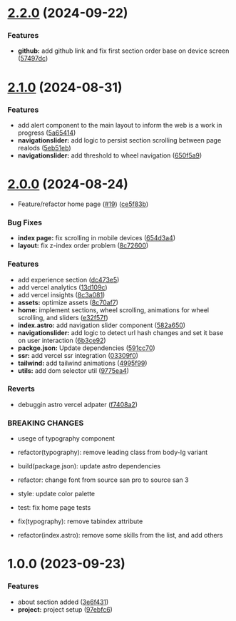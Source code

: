 # [2.2.0](https://github.com/BrainerVirus/portfolio/compare/v2.1.0...v2.2.0) (2024-09-22)


### Features

* **github:** add github link and fix first section order base on device screen ([57497dc](https://github.com/BrainerVirus/portfolio/commit/57497dc555386537222064487c7fdb0488d22954))

# [2.1.0](https://github.com/BrainerVirus/portfolio/compare/v2.0.0...v2.1.0) (2024-08-31)


### Features

* add alert component to the main layout to inform the web is a work in progress ([5a65414](https://github.com/BrainerVirus/portfolio/commit/5a654149654078a66dc1e031dd402272b7ca5512))
* **navigationslider:** add logic to persist section scrolling between page realods ([5eb51eb](https://github.com/BrainerVirus/portfolio/commit/5eb51ebddc483d4c9c7915634aa676b4360daab4))
* **navigationslider:** add threshold to wheel navigation ([650f5a9](https://github.com/BrainerVirus/portfolio/commit/650f5a9f8776a1fbbf5a10f8b6db26126a9cb19f))

# [2.0.0](https://github.com/BrainerVirus/portfolio/compare/v1.0.0...v2.0.0) (2024-08-24)


* Feature/refactor home page ([#19](https://github.com/BrainerVirus/portfolio/issues/19)) ([ce5f83b](https://github.com/BrainerVirus/portfolio/commit/ce5f83b6aadc3c65941fa3b4ce05f5846b0f7dab))


### Bug Fixes

* **index page:** fix scrolling in mobile devices ([654d3a4](https://github.com/BrainerVirus/portfolio/commit/654d3a44b64d747bc8fb850757bfb5d9f4a1a541))
* **layout:** fix z-index order problem ([8c72600](https://github.com/BrainerVirus/portfolio/commit/8c72600c996b1cd500d9429c8b588293f55ace7d))


### Features

* add experience section ([dc473e5](https://github.com/BrainerVirus/portfolio/commit/dc473e5c20be76cd6f7e2ee41c9224351835f255))
* add vercel analytics ([13d109c](https://github.com/BrainerVirus/portfolio/commit/13d109c9f22432a8129d05ef32609ea7f5034729))
* add vercel insights ([8c3a081](https://github.com/BrainerVirus/portfolio/commit/8c3a081be41f990ddafaccf453df5d08393562c3))
* **assets:** optimize assets ([8c70af7](https://github.com/BrainerVirus/portfolio/commit/8c70af7fbb342c2c5da2e78c9e99c4ef6c9feb87))
* **home:** implement sections, wheel scrolling, animations for wheel scrolling, and sliders ([e32f57f](https://github.com/BrainerVirus/portfolio/commit/e32f57f8f3f3a82fc5fa863eced2be11248be282))
* **index.astro:** add navigation slider component ([582a650](https://github.com/BrainerVirus/portfolio/commit/582a6500763450504be4b7750c19068079e2fbf2))
* **navigationslider:** add logic to detect url hash changes and set it base on user interaction ([6b3ce92](https://github.com/BrainerVirus/portfolio/commit/6b3ce9286407fd6765959f7dbc0d65bf0aa86d3a))
* **packge.json:** Update dependencies ([591cc70](https://github.com/BrainerVirus/portfolio/commit/591cc70132a6fabfe38ca5d26c32d0c82a57fd6e))
* **ssr:** add vercel ssr integration ([03309f0](https://github.com/BrainerVirus/portfolio/commit/03309f068050c00131ddc08b7600da0f0358a998))
* **tailwind:** add tailwind animations ([4995f99](https://github.com/BrainerVirus/portfolio/commit/4995f99d04fd56a7f3a48bfb289ff67defcd38b3))
* **utils:** add dom selector util ([9775ea4](https://github.com/BrainerVirus/portfolio/commit/9775ea474567726240ceda8113077afc6561bd2c))


### Reverts

* debuggin astro vercel adpater ([f7408a2](https://github.com/BrainerVirus/portfolio/commit/f7408a2df9fe030dfbb726bad94afe052ec6811b))


### BREAKING CHANGES

* usege of typography component

* refactor(typography): remove leading class from body-lg variant

* build(package.json): update astro dependencies

* refactor: change font from source san pro to source san 3

* style: update color palette

* test: fix home page tests

* fix(typography): remove tabindex attribute

* refactor(index.astro): remove some skills from the list, and add others

# 1.0.0 (2023-09-23)


### Features

* about section added ([3e6f431](https://github.com/BrainerVirus/portfolio/commit/3e6f43157ecba48de34f30a9cc74a9e4bd0fb3b6))
* **project:** project setup ([97ebfc6](https://github.com/BrainerVirus/portfolio/commit/97ebfc673dddb4f1f4eeb67588f1001580d4ee9b))
